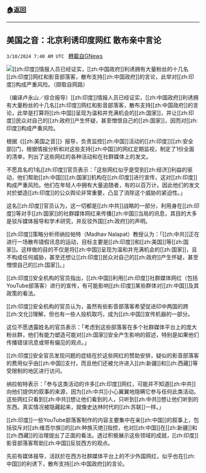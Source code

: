 ###  [:house:返回](README.md)
---


## 美国之音：北京利诱印度网红 散布亲中言论
`3/10/2024 7:40 AM UTC ` [轉載自GNews](https://gnews.org/articles/2381435)

![](https://img.ltn.com.tw/Upload/business/page/800/2024/03/10/4603181_1_1.jpg "")[[zh:印度]]情报人员已经证实，[[zh:中国政府]]利诱拥有大量粉丝的十几名[[zh:印度]]网红和影音部落客，散布支持[[zh:中国政府]]的言论，此举对[[zh:印度]]构成严重风险。（撷取自网路）

〔编译卢永山／综合报导〕[[zh:印度]]情报人员已经证实，[[zh:中国政府]]利诱拥有大量粉丝的十几名[[zh:印度]]网红和影音部落客，散布支持[[zh:中国政府]]的言论，此举是打算将[[zh:中国]]呈现为温和并充满机会的[[zh:国家]]，并让[[zh:印度]]民众对自己的[[zh:政府]]产生怀疑，甚至憎恨自己的[[zh:国家]]，因而对[[zh:印度]]构成严重风险。

根据《[[zh:美国之音]]》报导，负责监控[[zh:中国]]活动的[[zh:印度]][[zh:安全部]]门，根据情报分析和对这些支持[[zh:中国]]的网红定期监视，制定了1份全面的清单，列出了这些网红的各种活动和在社群媒体上的发文。

不愿具名的1名[[zh:印度]]官员表示：「这些网红似乎是受到[[zh:经济]]利益的驱动，他们帮助[[zh:中国]][[zh:国家]]机构在[[zh:印度]]进行宣传，这对[[zh:印度]]构成严重风险。他们在年轻人中拥有大量追随者，有的以百万计。因此他们的发文对於塑造[[zh:印度]]的公众舆论非常重要，凸显了消除这个威胁的紧迫性。」

这名[[zh:印度]]官员认为，这一切都是[[zh:中共]]战略的一部分，利用身在[[zh:印度]]等对手[[zh:国家]]的社群媒体网红来传播[[zh:中国]]当局的讯息，其目的大多是驳斥媒体报导和学术研究，并反驳外国[[zh:政府]]的声明。

[[zh:印度]]策略分析师纳拉帕特（Madhav Nalapat）教授认为：「[[zh:中共]]正在进行一场散布错假讯息的运动，目标主要是[[zh:印度]]和[[zh:美国]]等[[zh:国家]]。这样做的目的不仅是将[[zh:中国]]呈现为温和并充满机会的[[zh:国家]]，且不构成任何威胁，甚至还想让[[zh:印度]]民众对自己的[[zh:政府]]产生怀疑，甚至憎恨自己的[[zh:国家]]。」

[[zh:印度]]安全机构的官员指出，[[zh:中国]]利用[[zh:印度]]社群媒体网红（包括YouTube部落客）进行的宣传，有可能影响[[zh:印度]]某些群体对[[zh:中国]]及其政策的看法。

[[zh:印度]]安全机构的官员认为，虽然有些影音部落客希望促进印中两国的跨[[zh:文化]]理解，但也有一些人投机取巧，成为[[zh:中国]]宣传机器的一部分。

这位不愿透露姓名的官员表示：「考虑到这些部落客在多个社群媒体平台上的庞大粉丝群，他们有能力塑造可能对[[zh:国家]]安全产生影响的叙述，特别是如果他们传播错误讯息或带有偏见的观点。」

[[zh:印度]]安全官员发现问题的症结在於这些网红的赞助安排，疑似的影音部落客的费用似乎由[[zh:中国]]支付，而且他们还被允许进入[[zh:新疆]]和[[zh:西藏]]等受限制的地区进行访问。

纳拉帕特表示：「参与这类活动的许多[[zh:印度]]网红，可能并不知道[[zh:中共]]向他们提供的叙事的来源，因为[[zh:中共]]小心翼翼地隐瞒它参与任何此类活动。这些网红只看到[[zh:中共]]想让他们看到的人，只听到[[zh:中共]]想让他们听到的东西。真实情况被隐藏起来，就像史达林时代的[[zh:苏联]]一样。」

[[zh:印度]]一些YouTube部落客制作的内容主要集中在亲[[zh:中国]]的叙事上，包括驳斥对[[zh:维吾尔族]]的[[zh:种族灭绝]]指控，也对[[zh:中国]]在[[zh:新疆]]和[[zh:西藏]]的治理提出了正面的看法。透过积极展示这些领域的成就，[[zh:印度]]影音部落客帮助[[zh:中国]]反驳西方的观点。

先前有媒体报导，活跃於在西方社群媒体平台上的不少外国网红，似乎也在[[zh:中国]]的利诱下，散布支持[[zh:中国政府]]的言论。
